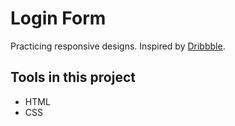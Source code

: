 # Login Form

Practicing responsive designs. Inspired by [Dribbble](https://dribbble.com/).

## Tools in this project

- HTML
- CSS
